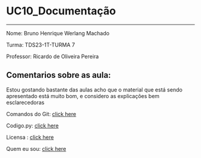 # UC10_Documentação
---
Nome: Bruno Henrique Werlang Machado

Turma: TDS23-1T-TURMA 7

Professor: Ricardo de Oliveira Pereira

## Comentarios sobre as aula: 
Estou gostando bastante das aulas acho que o material que está sendo apresentado está muito bom, e considero as explicações bem esclarecedoras

Comandos do Git:
[click here](https://github.com/BrunoHWM/UC10_Documenta-o/blob/main/Comandos%20do%20GIt.md)


Codigo.py:
[click here](https://github.com/BrunoHWM/UC10_Documenta-o/blob/main/C%C3%B3digo%20em%20python.md)

Licensa :
[click here](https://github.com/BrunoHWM/UC10_Documenta-o/blob/main/Licen%C3%A7as.md)

Quem eu sou:
[click here](https://github.com/BrunoHWM/BrunoHWM.github.io)
